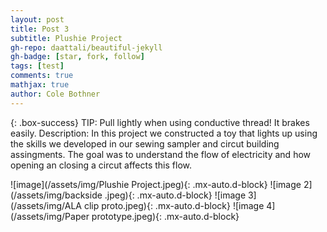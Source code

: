 ```yaml
---
layout: post
title: Post 3
subtitle: Plushie Project
gh-repo: daattali/beautiful-jekyll
gh-badge: [star, fork, follow]
tags: [test]
comments: true
mathjax: true
author: Cole Bothner
---
```


{: .box-success}
TIP: Pull lightly when using conductive thread! It brakes easily.
Description: In this project we constructed a toy that lights up using the skills we developed in our sewing sampler and circut building assingments. The goal was to understand the flow of electricity and how opening an closing a circut affects this flow.


![image](/assets/img/Plushie Project.jpeg){: .mx-auto.d-block}
![image 2](/assets/img/backside .jpeg){: .mx-auto.d-block}
![image 3](/assets/img/ALA clip proto.jpeg){: .mx-auto.d-block}
![image 4](/assets/img/Paper prototype.jpeg){: .mx-auto.d-block}
